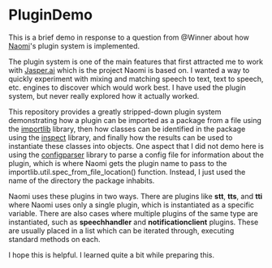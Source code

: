 # PluginDemo

This is a brief demo in response to a question from @Winner about how [Naomi](https://projectnaomi.com)'s plugin system is implemented.

The plugin system is one of the main features that first attracted me to work with [Jasper.ai](jasperproject.github.io) which is the project Naomi is based on. I wanted a way to quickly experiment with mixing and matching speech to text, text to speech, etc. engines to discover which would work best. I have used the plugin system, but never really explored how it actually worked.

This repository provides a greatly stripped-down plugin system demonstrating how a plugin can be imported as a package from a file using the [importlib](https://docs.python.org/3/library/importlib.html)  library, then how classes can be identified in the package using the [inspect](https://docs.python.org/3/library/inspect.html)  library, and finally how the results can be used to instantiate these classes into objects. One aspect that I did not demo here is using the [configparser](https://docs.python.org/3/library/configparser.html)  library to parse a config file for information about the plugin, which is where Naomi gets the plugin name to pass to the importlib.util.spec_from_file_location() function. Instead, I just used the name of the directory the package inhabits.

Naomi uses these plugins in two ways. There are plugins like **stt**, **tts**, and **tti** where Naomi uses only a single plugin, which is instantiated as a specific variable. There are also cases where multiple plugins of the same type are instantiated, such as **speechhandler** and **notificationclient** plugins. These are usually placed in a list which can be iterated through, executing standard methods on each.

I hope this is helpful. I learned quite a bit while preparing this.